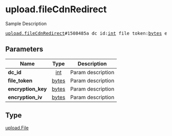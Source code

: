 # upload.fileCdnRedirect

Sample Description

<pre>
<a href="../constructor/upload.fileCdnRedirect.md">upload.fileCdnRedirect</a>#1508485a dc_id:<a href="../type/int.md">int</a> file_token:<a href="../type/bytes.md">bytes</a> encryption_key:<a href="../type/bytes.md">bytes</a> encryption_iv:<a href="../type/bytes.md">bytes</a> = <a href="../type/upload.File.md">upload.File</a>;
</pre>
## Parameters

| Name | Type | Description |
|------|:----:|-------------|
| **dc_id** | <a href="../type/int.md">int</a> | Param description |
| **file_token** | <a href="../type/bytes.md">bytes</a> | Param description |
| **encryption_key** | <a href="../type/bytes.md">bytes</a> | Param description |
| **encryption_iv** | <a href="../type/bytes.md">bytes</a> | Param description |

## Type

<a href="../type/upload.File.md">upload.File</a>
